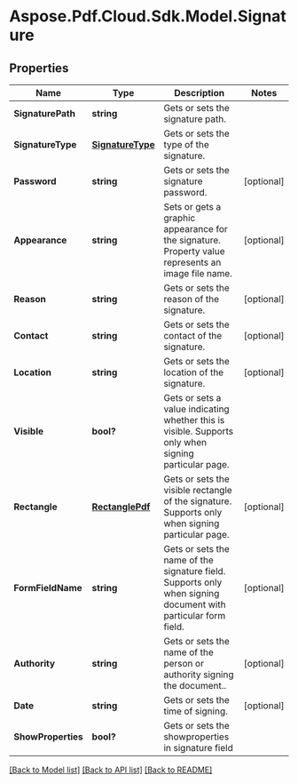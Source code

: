 # Aspose.Pdf.Cloud.Sdk.Model.Signature
## Properties

Name | Type | Description | Notes
------------ | ------------- | ------------- | -------------
**SignaturePath** | **string** | Gets or sets the signature path. | 
**SignatureType** | [**SignatureType**](SignatureType.md) | Gets or sets the type of the signature. | 
**Password** | **string** | Gets or sets the signature password. | [optional] 
**Appearance** | **string** | Sets or gets a graphic appearance for the signature. Property value represents an image file name. | [optional] 
**Reason** | **string** | Gets or sets the reason of the signature. | [optional] 
**Contact** | **string** | Gets or sets the contact of the signature. | [optional] 
**Location** | **string** | Gets or sets the location of the signature. | [optional] 
**Visible** | **bool?** | Gets or sets a value indicating whether this  is visible. Supports only when signing particular page. | 
**Rectangle** | [**RectanglePdf**](RectanglePdf.md) | Gets or sets the visible rectangle of the signature. Supports only when signing particular page. | [optional] 
**FormFieldName** | **string** | Gets or sets the name of the signature field. Supports only when signing document with particular form field. | [optional] 
**Authority** | **string** | Gets or sets the name of the person or authority signing the document.. | [optional] 
**Date** | **string** | Gets or sets the time of signing. | [optional] 
**ShowProperties** | **bool?** | Gets or sets the showproperties in signature field | 

[[Back to Model list]](../README.md#documentation-for-models) [[Back to API list]](../README.md#documentation-for-api-endpoints) [[Back to README]](../README.md)

